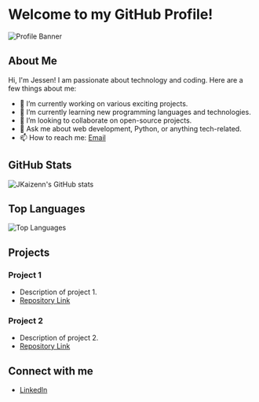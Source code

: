 # Welcome to my GitHub Profile!

![Profile Banner](https://via.placeholder.com/1200x300.png?text=Welcome+to+JKaizenn%27s+GitHub+Profile)

## About Me
Hi, I'm Jessen! I am passionate about technology and coding. Here are a few things about me:
- 🔭 I’m currently working on various exciting projects.
- 🌱 I’m currently learning new programming languages and technologies.
- 👯 I’m looking to collaborate on open-source projects.
- 💬 Ask me about web development, Python, or anything tech-related.
- 📫 How to reach me: [Email](mailto:for21011@byui.edu)

## GitHub Stats
![JKaizenn's GitHub stats](https://github-readme-stats.vercel.app/api?username=JKaizenn&show_icons=true&theme=radical)

## Top Languages
![Top Languages](https://github-readme-stats.vercel.app/api/top-langs/?username=JKaizenn&layout=compact&theme=radical)

## Projects
### Project 1
- Description of project 1.
- [Repository Link](https://github.com/JKaizenn/project1)

### Project 2
- Description of project 2.
- [Repository Link](https://github.com/JKaizenn/project2)

## Connect with me
- [LinkedIn](["https://www.linkedin.com/in/jessen-forbush/"])
